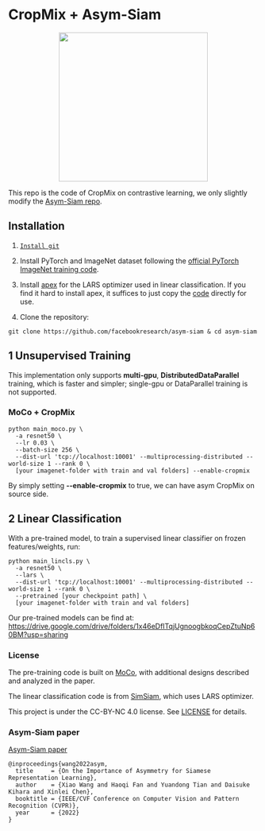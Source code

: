 # CropMix + Asym-Siam

<p align="center">
  <img src="https://user-images.githubusercontent.com/2420753/161443048-ed1751ed-8a32-4d7d-85b7-024a6dc09067.png" width="300">
</p>

This repo is the code of CropMix on contrastive learning, we only slightly modify the [Asym-Siam repo](https://github.com/facebookresearch/asym-siam).

## Installation

1. [`Install git`](https://git-scm.com/book/en/v2/Getting-Started-Installing-Git) 

2. Install PyTorch and ImageNet dataset following the [official PyTorch ImageNet training code](https://github.com/pytorch/examples/tree/master/imagenet).

3. Install [apex](https://github.com/NVIDIA/apex) for the LARS optimizer used in linear classification. If you find it hard to install apex, it suffices to just copy the [code](https://github.com/NVIDIA/apex/blob/master/apex/parallel/LARC.py) directly for use.

4. Clone the repository: 
```
git clone https://github.com/facebookresearch/asym-siam & cd asym-siam
```


## 1 Unsupervised Training

This implementation only supports **multi-gpu**, **DistributedDataParallel** training, which is faster and simpler; single-gpu or DataParallel training is not supported.

### MoCo + CropMix
```
python main_moco.py \
  -a resnet50 \
  --lr 0.03 \
  --batch-size 256 \
  --dist-url 'tcp://localhost:10001' --multiprocessing-distributed --world-size 1 --rank 0 \
  [your imagenet-folder with train and val folders] --enable-cropmix
```
By simply setting  **--enable-cropmix** to true, we can have asym CropMix on source side.


## 2 Linear Classification

With a pre-trained model, to train a supervised linear classifier on frozen features/weights, run:
```
python main_lincls.py \
  -a resnet50 \
  --lars \
  --dist-url 'tcp://localhost:10001' --multiprocessing-distributed --world-size 1 --rank 0 \
  --pretrained [your checkpoint path] \
  [your imagenet-folder with train and val folders]
```

Our pre-trained models can be find at: https://drive.google.com/drive/folders/1x46eDfITqjUgnoogbkoqCepZtuNp60BM?usp=sharing

### License

The pre-training code is built on [MoCo](https://github.com/facebookresearch/moco), with additional designs described and analyzed in the paper.

The linear classification code is from [SimSiam](https://github.com/facebookresearch/simsiam), which uses LARS optimizer.

This project is under the CC-BY-NC 4.0 license. See [LICENSE](LICENSE) for details.

### Asym-Siam paper
[Asym-Siam paper](https://arxiv.org/abs/2204.00613)

```
@inproceedings{wang2022asym,
  title     = {On the Importance of Asymmetry for Siamese Representation Learning},
  author    = {Xiao Wang and Haoqi Fan and Yuandong Tian and Daisuke Kihara and Xinlei Chen},
  booktitle = {IEEE/CVF Conference on Computer Vision and Pattern Recognition (CVPR)},
  year      = {2022}
}
```